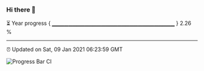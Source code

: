 ### Hi there 👋

⏳ Year progress { ▁▁▁▁▁▁▁▁▁▁▁▁▁▁▁▁▁▁▁▁▁▁▁▁▁▁▁▁▁▁ } 2.26 %

---

⏰ Updated on Sat, 09 Jan 2021 06:23:59 GMT

![Progress Bar CI](https://github.com/liununu/liununu/workflows/Progress%20Bar%20CI/badge.svg)
